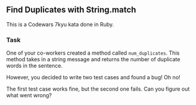 ## Find Duplicates with String.match

This is a Codewars 7kyu kata done in Ruby.

### Task

One of your co-workers created a method called `num_duplicates`. This method takes in a string message and returns the number of duplicate words in the sentence.

However, you decided to write two test cases and found a bug! Oh no!

The first test case works fine, but the second one fails. Can you figure out what went wrong?
